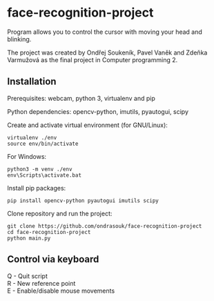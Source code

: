 # face-recognition-project
Program allows you to control the cursor with moving your head
and blinking.  

The project was created by Ondřej Soukeník, Pavel Vaněk 
and Zdeňka Varmužová as the final project in Computer programming 2.


## Installation

Prerequisites: webcam, python 3, virtualenv and pip

Python dependencies: opencv-python, imutils, pyautogui, scipy

Create and activate virtual environment (for GNU/Linux):

```
virtualenv ./env
source env/bin/activate 
```

For Windows:

```
python3 -m venv ./env
env\Scripts\activate.bat
```

Install pip packages:

```
pip install opencv-python pyautogui imutils scipy
```

Clone repository and run the project:

```
git clone https://github.com/ondrasouk/face-recognition-project
cd face-recognition-project
python main.py
```

## Control via keyboard
Q - Quit script  
R - New reference point  
E - Enable/disable mouse movements
